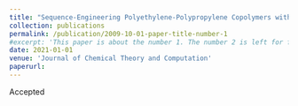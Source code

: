 ```yaml
---
title: "Sequence-Engineering Polyethylene-Polypropylene Copolymers with High Thermal Conductivity Using a Molecular-Dynamics-Based Genetic Algorithm"
collection: publications
permalink: /publication/2009-10-01-paper-title-number-1
#excerpt: 'This paper is about the number 1. The number 2 is left for future work.'
date: 2021-01-01
venue: 'Journal of Chemical Theory and Computation'
paperurl: 
---
```


Accepted